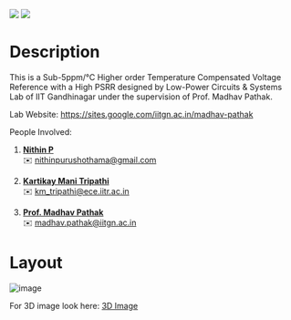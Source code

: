 ![](../../workflows/gds/badge.svg) ![](../../workflows/docs/badge.svg)

<!--
# Tiny Tapeout Analog Project Template

- [Read the documentation for project](docs/info.md)

## What is Tiny Tapeout?

Tiny Tapeout is an educational project that aims to make it easier and cheaper than ever to get your digital designs manufactured on a real chip.

To learn more and get started, visit https://tinytapeout.com.
-->

# Description
This is a Sub-5ppm/°C Higher order Temperature Compensated Voltage Reference with a High PSRR designed by Low-Power Circuits & Systems Lab of IIT Gandhinagar under the supervision of Prof. Madhav Pathak.

Lab Website: https://sites.google.com/iitgn.ac.in/madhav-pathak

People Involved:

1. [**Nithin P**](https://www.linkedin.com/in/nithin-purushothama-70664727b/)  
   ✉️ [nithinpurushothama@gmail.com](mailto:nithinpurushothama@gmail.com)

2. [**Kartikay Mani Tripathi**](https://www.linkedin.com/in/kartikay-mani-tripathi-64a7b68b/)  
   ✉️ [km_tripathi@ece.iitr.ac.in](mailto:km_tripathi@ece.iitr.ac.in)

3. [**Prof. Madhav Pathak**](https://iitgn.ac.in/faculty/ee/fac-madhav)  
   ✉️ [madhav.pathak@iitgn.ac.in](mailto:madhav.pathak@iitgn.ac.in)


<!--

## Analog projects

For specifications and instructions, see the [analog specs page](https://tinytapeout.com/specs/analog/).


## Enable GitHub actions to build the results page

- [Enabling GitHub Pages](https://tinytapeout.com/faq/#my-github-action-is-failing-on-the-pages-part)

## Resources

- [FAQ](https://tinytapeout.com/faq/)
- [Digital design lessons](https://tinytapeout.com/digital_design/)
- [Learn how semiconductors work](https://tinytapeout.com/siliwiz/)
- [Join the community](https://tinytapeout.com/discord)
-->

# Layout

![image](https://github.com/user-attachments/assets/88997179-0b19-4247-9a9a-c38ebc5afbdd)

For 3D image look here: [3D Image](https://gds-viewer.tinytapeout.com/?model=https://low-power-circuits-iot-systems-group.github.io/LPCAS_TP1/tinytapeout.gds&process=SKY130)

<!--

## What next?

- [Submit your design to the next shuttle](https://app.tinytapeout.com/).
- Edit [this README](README.md) and explain your design, how it works, and how to test it.
- Share your project on your social network of choice:
  - LinkedIn [#tinytapeout](https://www.linkedin.com/search/results/content/?keywords=%23tinytapeout) [@TinyTapeout](https://www.linkedin.com/company/100708654/)
  - Mastodon [#tinytapeout](https://chaos.social/tags/tinytapeout) [@matthewvenn](https://chaos.social/@matthewvenn)
  - X (formerly Twitter) [#tinytapeout](https://twitter.com/hashtag/tinytapeout) [@matthewvenn](https://twitter.com/matthewvenn)
-->
